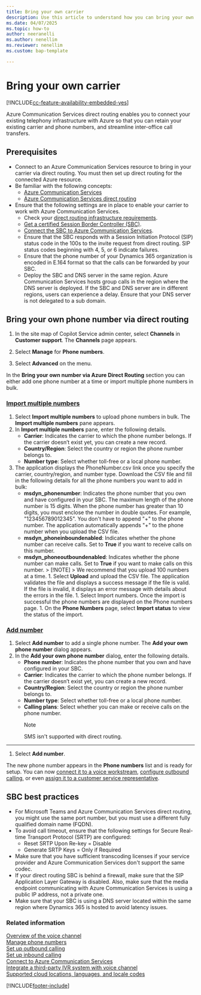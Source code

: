 ```yaml
---
title: Bring your own carrier
description: Use this article to understand how you can bring your own carrier to Dynamics 365 via Azure Direct Routing.
ms.date: 04/07/2025
ms.topic: how-to
author: neeranelli
ms.author: nenellim
ms.reviewer: nenellim
ms.custom: bap-template

---
```


# Bring your own carrier

[!INCLUDE[cc-feature-availability-embedded-yes](../../includes/cc-feature-availability-embedded-yes.md)]

Azure Communication Services direct routing enables you to connect your existing telephony infrastructure with Azure so that you can retain your existing carrier and phone numbers, and streamline inter-office call transfers.

## Prerequisites

- Connect to an Azure Communication Services resource to bring in your carrier via direct routing. You must then set up direct routing for the connected Azure resource.
- Be familiar with the following concepts:
  - [Azure Communication Services](/azure/communication-services/overview)
  - [Azure Communication Services direct routing](/azure/communication-services/concepts/telephony/telephony-concept#azure-direct-routing)
- Ensure that the following settings are in place to enable your carrier to work with Azure Communication Services.
  - Check your [direct routing infrastructure requirements](/azure/communication-services/concepts/telephony/direct-routing-infrastructure).
  - [Get a certified Session Border Controller (SBC)](/azure/communication-services/concepts/telephony/certified-session-border-controllers).
  - [Connect the SBC to Azure Communication Services](/azure/communication-services/concepts/telephony/direct-routing-provisioning).
  - Ensure that the SBC responds with a Session Initiation Protocol (SIP) status code in the 100s to the invite request from direct routing. SIP status codes beginning with 4, 5, or 6 indicate failures.
  - Ensure that the phone number of your Dynamics 365 organization is encoded in E.164 format so that the calls can be forwarded by your SBC.
  - Deploy the SBC and DNS server in the same region. Azure Communication Services hosts group calls in the region where the DNS server is deployed. If the SBC and DNS server are in different regions, users can experience a delay. Ensure that your DNS server is not delegated to a sub domain.

## Bring your own phone number via direct routing

1. In the site map of Copilot Service admin center, select **Channels** in **Customer support**. The **Channels** page appears.
    
1. Select **Manage** for **Phone numbers**.

1. Select **Advanced** on the menu.

In the **Bring your own number via Azure Direct Routing** section you can either add one phone number at a time or import multiple phone numbers in bulk.
  ### [Import multiple numbers](#tab/importmultiplenumbers)
  
   1. Select **Import multiple numbers** to upload phone numbers in bulk. The **Import multiple numbers** pane appears.
   1. In **Import multiple numbers** pane, enter the following details.
      - **Carrier**: Indicates the carrier to which the phone number belongs. If the carrier doesn’t exist yet, you can create a new record.
      - **Country/Region**: Select the country or region the phone number belongs to.
      - **Number type**: Select whether toll-free or a local phone number.  
   1. The application displays the PhoneNumber.csv link once you specify the carrier, country/region, and number type. Download the CSV file and fill in the following details for all the phone numbers you want to add in bulk:
      - **msdyn_phonenumber**: Indicates the phone number that you own and have configured in your SBC. The maximum length of the phone number is 15 digits. When the phone number has greater than 10 digits, you must enclose the number in double quotes. For example, "123456789012345". You don't have to append "+" to the phone number. The application automatically appends "+" to the phone number when you upload the CSV file.
      - **msdyn_phoneinboundenabled**: Indicates whether the phone number can receive calls. Set to **True** if you want to receive calls on this number.
      - **msdyn_phoneoutboundenabled**: Indicates whether the phone number can make calls. Set to **True** if you want to make calls on this number.
    > [!NOTE]
     > We recommend that you upload 100 numbers at a time. 
    1. Select **Upload** and upload the CSV file. The application validates the file and displays a success message if the file is valid. If the file is invalid, it displays an error message with details about the errors in the file.
    1. Select Import numbers. Once the import is successful the phone numbers are displayed on the Phone numbers page.
    1. On the **Phone Numbers** page, select **Import status** to view the status of the import. 
  
  ### [Add number](#tab/addnumber)
   1. Select **Add number** to add a single phone number. The **Add your own phone number** dialog appears.
   1. In the **Add your own phone number** dialog, enter the following details.
      - **Phone number**: Indicates the phone number that you own and have configured in your SBC. 
      - **Carrier**: Indicates the carrier to which the phone number belongs. If the carrier doesn’t exist yet, you can create a new record.
      - **Country/Region**: Select the country or region the phone number belongs to.
      - **Number type**: Select whether toll-free or a local phone number.
      - **Calling plans**: Select whether you can make or receive calls on the phone number.
         > [!Note]
         > SMS isn't supported with direct routing.
 ---
1. Select **Add number**.

The new phone number appears in the **Phone numbers** list and is ready for setup. You can now [connect it to a voice workstream](voice-channel-inbound-calling.md), [configure outbound calling](voice-channel-outbound-calling.md#configure-phone-numbers-for-outbound-calling), or even [assign it to a customer service representative](voice-channel-outbound-calling.md#assign-personal-phone-numbers-to-representatives).

## SBC best practices

-	For Microsoft Teams and Azure Communication Services direct routing, you might use the same port number, but you must use a different fully qualified domain name (FQDN).
- To avoid call timeout, ensure that the following settings for Secure Real-time Transport Protocol (SRTP) are configured:
  - Reset SRTP Upon Re-key = Disable
  - Generate SRTP Keys = Only if Required
- Make sure that you have sufficient transcoding licenses if your service provider and Azure Communication Services don't support the same codec.
- If your direct routing SBC is behind a firewall, make sure that the SIP Application Layer Gateway is disabled. Also, make sure that the media endpoint communicating with Azure Communication Services is using a public IP address, not a private one.
- Make sure that your SBC is using a DNS server located within the same region where Dynamics 365 is hosted to avoid latency issues.
  
### Related information

[Overview of the voice channel](voice-channel.md)  
[Manage phone numbers](voice-channel-manage-phone-numbers.md)  
[Set up outbound calling](voice-channel-outbound-calling.md)  
[Set up inbound calling](voice-channel-inbound-calling.md)  
[Connect to Azure Communication Services](voice-channel-acs-resource.md)  
[Integrate a third-party IVR system with voice channel](voice-channel-contextual-transfer-external-ivr.md)  
[Supported cloud locations, languages, and locale codes](voice-channel-region-availability.md)  

[!INCLUDE[footer-include](../../includes/footer-banner.md)]
